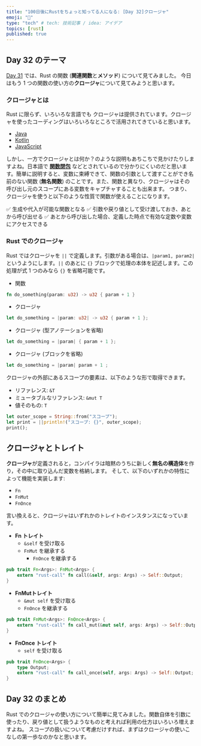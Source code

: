 ```yaml
---
title: "100日後にRustをちょっと知ってる人になる: [Day 32]クロージャ"
emoji: "🦀"
type: "tech" # tech: 技術記事 / idea: アイデア
topics: [rust]
published: true
---
```

## Day 32 のテーマ

[Day 31](https://zenn.dev/shinyay/articles/hello-rust-day031) では、Rust の関数 (**関連関数**と**メソッド**) について見てみました。
今日はもう 1 つの関数の使い方の**クロージャ**について見てみようと思います。

### クロージャとは

Rust に限らず、いろいろな言語でも クロージャは提供されています。クロージャを使ったコーディングはいろいろなところで活用されてきていると思います。

- [Java](https://openjdk.org/projects/closures/)
- [Kotlin](https://kotlinlang.org/docs/lambdas.html#closures)
- [JavaScript](https://developer.mozilla.org/en-US/docs/Web/JavaScript/Closures)

しかし、一方でクロージャとは何か？のような説明もあちこちで見かけたりしますよね。日本語で **[関数閉包](https://ja.wikipedia.org/wiki/%E3%82%AF%E3%83%AD%E3%83%BC%E3%82%B8%E3%83%A3)** などとされているので分かりにくいのだと思います。簡単に説明すると、変数に束縛できて、関数の引数として渡すことができ名前のない関数 (**無名関数**) のことです。また、関数と異なり、クロージャはその呼び出し元のスコープにある変数をキャプチャすることも出来ます。
つまり、クロージャを使うと以下のような性質で関数が使えることになります。

✅ 生成や代入が可能な関数となる
✅ 引数や戻り値として受け渡しておき、あとから呼び出せる
✅ あとから呼び出した場合、定義した時点で有効な定数や変数にアクセスできる

### Rust でのクロージャ

Rust ではクロージャを `||` で定義します。引数がある場合は、`|param1, param2|` というようにします。`||` のあとに `{}` ブロックで処理の本体を記述します。この処理が式 1 つのみなら `{}` を省略可能です。

- 関数

```rust
fn do_something(param: u32) -> u32 { param + 1 }
```

- クロージャ

```rust
let do_something = |param: u32| -> u32 { param + 1 };
```

- クロージャ (型アノテーションを省略)

```rust
let do_something = |param| { param + 1 };
```

- クロージャ (ブロックを省略)

```rust
let do_something = |param| param + 1 ;
```

クロージャの外部にあるスコープの要素は、以下のような形で取得できます。

- リファレンス: `&T`
- ミュータブルなリファレンス: `&mut T`
- 値そのもの: `T`

```rust
let outer_scope = String::from("スコープ");
let print = ||println!("スコープ: {}", outer_scope);
print();
```

## クロージャとトレイト

**クロージャ**が定義されると，コンパイラは暗黙のうちに新しく**無名の構造体**を作り，その中に取り込んだ変数を格納します。
そして、以下のいずれかの特性によって機能を実装します:

- `Fn`
- `FnMut`
- `FnOnce`

言い換えると、クロージャはいずれかのトレイトのインスタンスになっています。

- **Fn トレイト**
  - `&self` を受け取る
  - `FnMut` を継承する
    - `FnOnce` を継承する

```rust
pub trait Fn<Args>: FnMut<Args> {
    extern "rust-call" fn call(&self, args: Args) -> Self::Output;
}
```

- **FnMutトレイト**
  - `&mut self` を受け取る
  - `FnOnce` を継承する

```rust
pub trait FnMut<Args>: FnOnce<Args> {
    extern "rust-call" fn call_mut(&mut self, args: Args) -> Self::Output;
}
```

- **FnOnce トレイト**
  - `self` を受け取る

```rust
pub trait FnOnce<Args> {
    type Output;
    extern "rust-call" fn call_once(self, args: Args) -> Self::Output;
}
```

## Day 32 のまとめ

Rust でのクロージャの使い方について簡単に見てみました。関数自体を引数に使ったり、戻り値として扱うようなものと考えれば利用の仕方はいろいろ増えますよね。
スコープの扱いについて考慮だけすれば、まずはクロージャの使いこなしの第一歩なのかなと思います。
